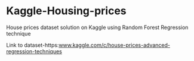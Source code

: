 # Kaggle-Housing-prices
House prices dataset solution on Kaggle using Random Forest Regression technique

Link to dataset-https:www.kaggle.com/c/house-prices-advanced-regression-techniques
